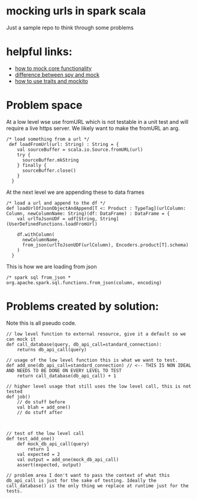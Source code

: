 # mocking urls in spark scala
Just a sample repo to think through some problems 

# helpful links:
- [how to mock core functionality](https://stackoverflow.com/questions/16443801/mockito-for-objects-in-scala)
- [difference between spy and mock](https://stackoverflow.com/questions/28295625/mockito-spy-vs-mock#:~:text=The%20difference%20is%20that%20in,call%20the%20real%20method%20behavior)
- [how to use traits and mockito](https://blog.knoldus.com/mocking-the-right-way/)


# Problem space 
At a low level wse use fromURL which is not testable in a unit test and will require a live https server. We likely want to make the fromURL an arg.
```
/* load something from a url */ 
 def loadFromUrl(url: String) : String = {
    val sourceBuffer = scala.io.Source.fromURL(url)
    try {
      sourceBuffer.mkString
    } finally {
      sourceBuffer.close()
    }
  }
```
At the next level we are appending these to data frames
```
/* load a url and append to the df */
def loadUrlOfJsonObjectAndAppend[T <: Product : TypeTag](urlColumn: Column, newColumnName: String)(df: DataFrame) : DataFrame = {
    val urlToJsonUDF = udf[String, String](UserDefinedFunctions.loadFromUrl)

    df.withColumn(
      newColumnName,
      from_json(urlToJsonUDF(urlColumn), Encoders.product[T].schema)
    )
  }
```
This is how we are loading from json
```
/* spark sql from_json *
org.apache.spark.sql.functions.from_json(column, encoding)
```


# Problems created by solution:
Note this is all pseudo code.
```
// low level function to external resource, give it a default so we can mock it
def call_database(query, db_api_call=standard_connection):
	returns db_api_call(query)

// usage of the low level function this is what we want to test.
def add_one(db_api_call=standard_connection) // <-- THIS IS NON IDEAL AND NEEDS TO BE DONE ON EVERY LEVEL TO TEST
	return call_database(db_api_call) + 1

// higher level usage that still uses the low level call, this is not tested
def job()
	// do stuff before
	val blah = add_one()
	// do stuff after



// test of the low level call
def test_add_one()
	def mock_db_api_call(query)
		return 1
	val expected = 2
	val output = add_one(mock_db_api_call)
	assert(expected, output)

// problem area I don't want to pass the context of what this db_api_call is just for the sake of testing. Ideally the call_database() is the only thing we replace at runtime just for the tests.

```